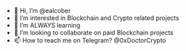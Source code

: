 - 👋 Hi, I’m @ealcober
- 👀 I’m interested in Blockchain and Crypto related projects
- 🌱 I’m ALWAYS learning
- 💞️ I’m looking to collaborate on paid Blockchain projects
- 📫 How to reach me on Telegram? @0xDoctorCrypto

<!---
ealcober/ealcober is a ✨ special ✨ repository because its `README.md` (this file) appears on your GitHub profile.
You can click the Preview link to take a look at your changes.
--->
